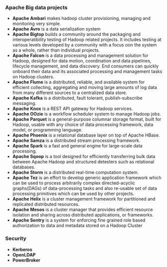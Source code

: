 ### Apache Big data projects
- **Apache Ambari** makes hadoop cluster provisioning, managing and monitoring very simple.
- **Apache Avro** is a data serialization system
- **Apache Bigtop** builds a community around the packaging and interoperatibility testing of Hadoop related projects. It includes testing at various levels developed by a community with a focus oon the system as a whole, rather than individual projects.
- **Apache Falcon** is a data processing and management solution for Hadoop, designed for data motion, coordination and data pipelines, lifecycle management, and data discovery. End consumers can quickly onboard their data and its associated processing and management tasks on Hadoop clusters.
- **Apache Flume** is a distributed, reliable, and available system for efficient collecting, aggregating and moving large amounts of log data from many different sources to a centralized data store.
- **Apache Kafka** is a distributed, fault tolerant, publish-subscribe messaging.
- **Apache Knox**  is a REST API gateway for Hadoop services.
- **Apache OOzie** is a workflow scheduler system to manage Hadoop jobs.
- **Apache Parquet** is a general-purpose columnar storage format, built for Hadoop, usable with any choice of data processing framework, data model, or programming language.
- **Apache Phoenix** is a relational database layer on top of Apache HBase.
- **Apache Samza** is a distributed stream processing framework.
- **Apache Spark** is a fast and general engine for large-scale data processing.
- **Apache Sqoop** is a tool designed for efficiently transferring bulk data between Apache Hadoop and structured detesters such as relational databases.
- **Apache Storm** is a distributed real-time computation system.
- **Apache Tez** is an effort to develop generic application framework which can be used to process arbitrarily complex directed-acyclic graphs(DAGs) of data-processing tasks and also re-usable set of data processing primitives which can be used by other projects.
- **Apache Helix** is a cluster management framework for partitioned and replicated distributed resources.
- **Apache Mesos** is a cluster manager that provides efficient resource isolation and sharing across distributed applications, or frameworks.
- **Apache Sentry** is a system for enforcing fine grained role based authorization to data and metadata stored on a Hadoop Cluster


### Security
- **Kerberos**
- **OpenLDAP**
- **PowerBroker** 
